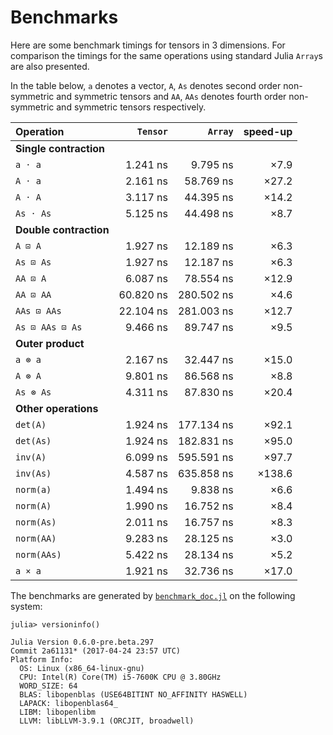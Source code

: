 # Benchmarks

Here are some benchmark timings for tensors in 3 dimensions. For comparison
the timings for the same operations using standard Julia `Array`s are also
presented.

In the table below, `a` denotes a vector, `A`, `As` denotes second order
non-symmetric and symmetric tensors and `AA`, `AAs` denotes fourth order
non-symmetric and symmetric tensors respectively.

| Operation  | `Tensor` | `Array` | speed-up |
|:-----------|---------:|--------:|---------:|
| **Single contraction** | | | |
| `a ⋅ a` | 1.241 ns | 9.795 ns | ×7.9 |
| `A ⋅ a` | 2.161 ns | 58.769 ns | ×27.2 |
| `A ⋅ A` | 3.117 ns | 44.395 ns | ×14.2 |
| `As ⋅ As` | 5.125 ns | 44.498 ns | ×8.7 |
| **Double contraction** | | | |
| `A ⊡ A` | 1.927 ns | 12.189 ns | ×6.3 |
| `As ⊡ As` | 1.927 ns | 12.187 ns | ×6.3 |
| `AA ⊡ A` | 6.087 ns | 78.554 ns | ×12.9 |
| `AA ⊡ AA` | 60.820 ns | 280.502 ns | ×4.6 |
| `AAs ⊡ AAs` | 22.104 ns | 281.003 ns | ×12.7 |
| `As ⊡ AAs ⊡ As` | 9.466 ns | 89.747 ns | ×9.5 |
| **Outer product** | | | |
| `a ⊗ a` | 2.167 ns | 32.447 ns | ×15.0 |
| `A ⊗ A` | 9.801 ns | 86.568 ns | ×8.8 |
| `As ⊗ As` | 4.311 ns | 87.830 ns | ×20.4 |
| **Other operations** | | | |
| `det(A)` | 1.924 ns | 177.134 ns | ×92.1 |
| `det(As)` | 1.924 ns | 182.831 ns | ×95.0 |
| `inv(A)` | 6.099 ns | 595.591 ns | ×97.7 |
| `inv(As)` | 4.587 ns | 635.858 ns | ×138.6 |
| `norm(a)` | 1.494 ns | 9.838 ns | ×6.6 |
| `norm(A)` | 1.990 ns | 16.752 ns | ×8.4 |
| `norm(As)` | 2.011 ns | 16.757 ns | ×8.3 |
| `norm(AA)` | 9.283 ns | 28.125 ns | ×3.0 |
| `norm(AAs)` | 5.422 ns | 28.134 ns | ×5.2 |
| `a × a` | 1.921 ns | 32.736 ns | ×17.0 |


The benchmarks are generated by
[`benchmark_doc.jl`](https://github.com/KristofferC/Tensors.jl/blob/master/benchmark/benchmark_doc.jl)
on the following system:

```
julia> versioninfo()

Julia Version 0.6.0-pre.beta.297
Commit 2a61131* (2017-04-24 23:57 UTC)
Platform Info:
  OS: Linux (x86_64-linux-gnu)
  CPU: Intel(R) Core(TM) i5-7600K CPU @ 3.80GHz
  WORD_SIZE: 64
  BLAS: libopenblas (USE64BITINT NO_AFFINITY HASWELL)
  LAPACK: libopenblas64_
  LIBM: libopenlibm
  LLVM: libLLVM-3.9.1 (ORCJIT, broadwell)
```
